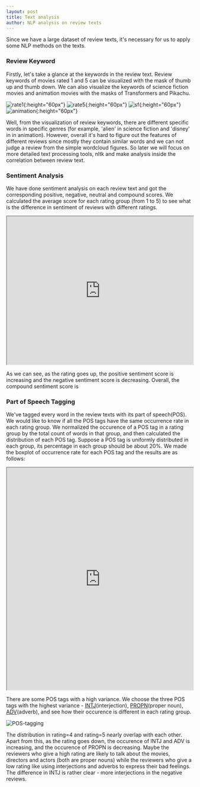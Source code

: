 ```yaml
---
layout: post
title: Text analysis
author: NLP analysis on review texts
---
```


Since we have a large dataset of review texts, it's necessary for us to apply some NLP methods on the texts.
### Review Keyword
Firstly, let's take a glance at the keywords in the review text. Review keywords of movies rated 1 and 5 can be visualized with the mask of thumb up and thumb down. We can also visualize the keywords of science fiction movies and animation movies with the masks of Transformers and Pikachu.

![rate1](img/text/rate1.png){:height="60px"}
![rate5](img/text/rate5.png){:height="60px"}
![sf](img/text/sf.png){:height="60px"}
![animation](img/text/animation.png){:height="60px"}

Well, from the visualization of review keywords, there are different specific words in specific genres (for example, 'alien' in science fiction and 'disney' in in animation). However, overall it's hard to figure out the features of different reviews since mostly they contain similar words and we can not judge a review from the simple wordcloud figures. So later we will focus on more detailed text processing tools, nltk and make analysis inside the correlation between review text.


### Sentiment Analysis

We have done sentiment analysis on each review text and got the corresponding positive, negative, neutral and compound scores. We calculated the average score for each rating group (from 1 to 5) to see what is the difference in sentiment of reviews with different ratings.

<iframe src="https://plot.ly/~jeffliu/4/sentiment-of-reviews-with-different-ratings/" width="100%" height="400px"></iframe>

As we can see, as the rating goes up, the positive sentiment score is increasing and the negative sentiment score is decreasing. Overall, the compound sentiment score is 

### Part of Speech Tagging

We've tagged every word in the review texts with its part of speech(POS). We would like to know if all the POS tags have the same occurrence rate in each rating group. We normalized the occurence of a POS tag in a rating group by the total count of words in that group, and then calculated the distribution of each POS tag. Suppose a POS tag is uniformly distributed in each group, its percentage in each group should be about 20%. We made the boxplot of occurrence rate for each POS tag and the results are as follows:

<iframe src="https://plot.ly/~jeffliu/6/distribution-of-each-pos-tag/" width="100%" height="600px"></iframe>

There are some POS tags with a high variance. We choose the three POS tags with the highest variance - [INTJ](http://universaldependencies.org/u/pos/all.html#al-u-pos/INTJ)(interjection), [PROPN](http://universaldependencies.org/u/pos/all.html#al-u-pos/PROPN)(proper noun), [ADV](http://universaldependencies.org/u/pos/all.html#al-u-pos/ADV)(adverb), and see how their occurence is different in each rating group.

![POS-tagging](img/text/POS-tagging.png)

The distribution in rating=4 and rating=5 nearly overlap with each other. Apart from this, as the rating goes down, the occurence of INTJ and ADV is increasing, and the occurence of PROPN is decreasing. Maybe the reviewers who give a high rating are likely to talk about the movies, directors and actors (both are proper nouns) while the reviewers who give a low rating like using interjections and adverbs to express their bad feelings. The difference in INTJ is rather clear - more interjections in the negative reviews.

